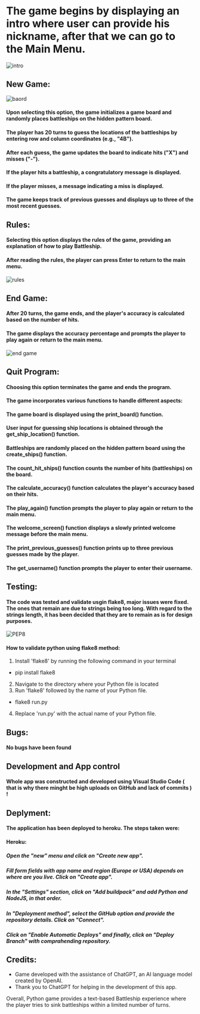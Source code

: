 # The game begins by displaying an intro where user can provide his nickname, after that we can go to the Main Menu.
![intro](https://github.com/Fwhiterabbit/TheBattleship/assets/122694703/6e77d5a7-84e8-415e-bda6-7c96c4ad2b92)

## New Game:
![baord](https://github.com/Fwhiterabbit/TheBattleship/assets/122694703/c7a243b9-5b24-4bc7-9708-4dbf99cc0097)
#### Upon selecting this option, the game initializes a game board and randomly places battleships on the hidden pattern board.
#### The player has 20 turns to guess the locations of the battleships by entering row and column coordinates (e.g., "4B").
#### After each guess, the game updates the board to indicate hits ("X") and misses ("-").
#### If the player hits a battleship, a congratulatory message is displayed.
#### If the player misses, a message indicating a miss is displayed.
#### The game keeps track of previous guesses and displays up to three of the most recent guesses.


## Rules:
#### Selecting this option displays the rules of the game, providing an explanation of how to play Battleship.
#### After reading the rules, the player can press Enter to return to the main menu.
![rules](https://github.com/Fwhiterabbit/TheBattleship/assets/122694703/1e063d5a-6694-4d5f-acd2-c3208d325aa9)

## End Game:
#### After 20 turns, the game ends, and the player's accuracy is calculated based on the number of hits.
#### The game displays the accuracy percentage and prompts the player to play again or return to the main menu.
![end game](https://github.com/Fwhiterabbit/TheBattleship/assets/122694703/fe796e51-79c0-4d45-83cd-7ea612366842)

## Quit Program:
#### Choosing this option terminates the game and ends the program.
#### The game incorporates various functions to handle different aspects:

#### The game board is displayed using the print_board() function.
#### User input for guessing ship locations is obtained through the get_ship_location() function.
#### Battleships are randomly placed on the hidden pattern board using the create_ships() function.
#### The count_hit_ships() function counts the number of hits (battleships) on the board.
#### The calculate_accuracy() function calculates the player's accuracy based on their hits.
#### The play_again() function prompts the player to play again or return to the main menu.
#### The welcome_screen() function displays a slowly printed welcome message before the main menu.
#### The print_previous_guesses() function prints up to three previous guesses made by the player.
#### The get_username() function prompts the player to enter their username.

## Testing:
#### The code was tested and validate usgin flake8, major issues were fixed. The ones that remain are due to strings being too long. With regard to the strings length, it has been decided that they are to remain as is for design purposes.
![PEP8](https://github.com/Fwhiterabbit/TheBattleship/assets/122694703/c10ff911-bfff-4219-8bc8-19a4810cdb39)
#### How to validate python using flake8 method:
1. Install 'flake8' by running the following command in your terminal
- pip install flake8
2. Navigate to the directory where your Python file is located
3. Run 'flake8' followed by the name of your Python file.
- flake8 run.py
4. Replace 'run.py' with the actual name of your Python file.
## Bugs:
#### No bugs have been found
## Development and App control
#### Whole app was constructed and developed using Visual Studio Code ( that is why there minght be high uploads on GitHub and lack of commits ) !
## Deplyment:
#### The application has been deployed to heroku. The steps taken were:
#### Heroku:

##### Open the "new" menu and click on "Create new app".
##### Fill form fields with app name and region (Europe or USA) depends on where are you live. Click on "Create app".
##### In the "Settings" section, click on "Add buildpack" and add Python and NodeJS, in that order.
##### In "Deployment method", select the GitHub option and provide the repository details. Click on "Connect".
##### Click on "Enable Automatic Deploys" and finally, click on "Deploy Branch" with comprahending repository.

## Credits:
- Game developed with the assistance of ChatGPT, an AI language model created by OpenAI.
- Thank you to ChatGPT for helping in the development of this app.

Overall, Python game provides a text-based Battleship experience where the player tries to sink battleships within a limited number of turns.
